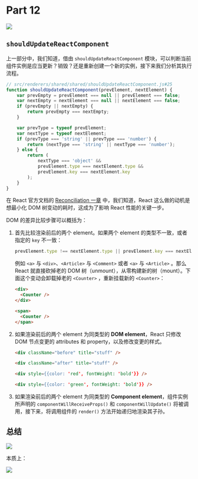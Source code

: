 # Part 12

![](https://rawgit.com/Bogdan-Lyashenko/Under-the-hood-ReactJS/master/stack/images/12/part-12.svg)

## `shouldUpdateReactComponent`

上一部分中，我们知道，借由 `shouldUpdateReactComponent` 模块，可以判断当前组件实例是应当更新？销毁？还是重新创建一个新的实例，接下来我们分析其执行流程。

```js
// src/renderers/shared/shared/shouldUpdateReactComponent.js#25
function shouldUpdateReactComponent(prevElement, nextElement) {
    var prevEmpty = prevElement === null || prevElement === false;
    var nextEmpty = nextElement === null || nextElement === false;
    if (prevEmpty || nextEmpty) {
        return prevEmpty === nextEmpty;
    }

    var prevType = typeof prevElement;
    var nextType = typeof nextElement;
    if (prevType === 'string' || prevType === 'number') {
        return (nextType === 'string' || nextType === 'number');
    } else {
        return (
            nextType === 'object' &&
            prevElement.type === nextElement.type &&
            prevElement.key === nextElement.key
        );
    }
}
```

在 React 官方文档的 [Reconciliation 一章](https://reactjs.org/docs/reconciliation.html) 中，我们知道，React 这么做的动机是想最小化 DOM 树变动的耗时，这成为了影响 React 性能的关键一步。

DOM 的差异比较步骤可以概括为：

1. 首先比较渲染前后的两个 element。如果两个 element 的类型不一致，或者指定的 `key` 不一致：

   ```js
   prevElement.type !== nextElement.type || prevElement.key === nextElement.key
   ```

   例如 `<a>` 与 `<div>`、`<Article>` 与 `<Comment>` 或者 `<a>` 与 `<Article>` 。那么 React 就直接砍掉老的 DOM 树（unmount），从零构建新的树（mount）。下面这个变动会卸载掉老的 `<Counter>` ，重新挂载新的 `<Counter>`：

   ```html
   <div>
     <Counter />
   </div>

   <span>
     <Counter />
   </span>
   ```

2. 如果渲染前后的两个 element 为同类型的 **DOM element**，React 只修改 DOM 节点变更的 attributes 和 property，以及修改变更的样式。

   ```html
   <div className="before" title="stuff" />

   <div className="after" title="stuff" />

   <div style={{color: 'red', fontWeight: 'bold'}} />

   <div style={{color: 'green', fontWeight: 'bold'}} />
   ```


1. 如果渲染前后的两个 element 为同类型的 **Component element**，组件实例所声明的 `componentWillReceiveProps()` 和 `componentWillUpdate()` 将被调用，接下来，将调用组件的 `render()` 方法开始递归地渲染其子孙。

## 总结

![](https://rawgit.com/Bogdan-Lyashenko/Under-the-hood-ReactJS/master/stack/images/12/part-12-B.svg)

本质上：

![](https://camo.githubusercontent.com/1b60c563ec6c281f355f48187b442c59470eb549/68747470733a2f2f7261776769742e636f6d2f426f6764616e2d4c79617368656e6b6f2f556e6465722d7468652d686f6f642d52656163744a532f6d61737465722f737461636b2f696d616765732f31322f706172742d31322d432e737667)



